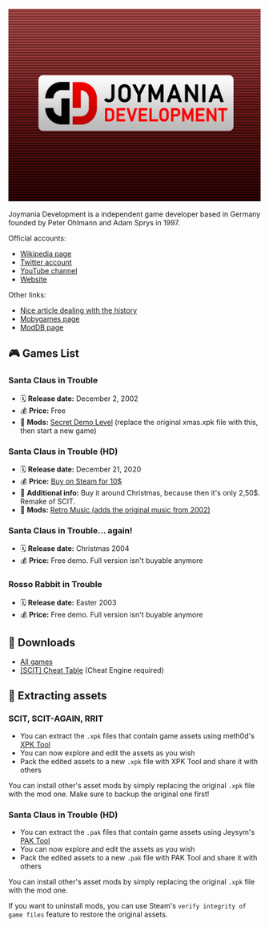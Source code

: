 <p align="center">
  <img src="./logo.jpeg" width=512 height=384>
</p>

Joymania Development is a independent game developer based in Germany founded by Peter Ohlmann and Adam Sprys in 1997.

Official accounts:
- [Wikipedia page](https://de.wikipedia.org/wiki/Joymania_Development)
- [Twitter account](https://twitter.com/JoymaniaD)
- [YouTube channel](https://www.youtube.com/channel/UCygzsuAGgd5Qs9bcZsNGZ6Q)
- [Website](https://joymania-games.com/)

Other links:
- [Nice article dealing with the history](https://knightsandmerchants.net/information/joymania)
- [Mobygames page](https://www.mobygames.com/company/1796/joymania-development/)
- [ModDB page](https://www.moddb.com/company/joymania-development)

## 🎮 Games List
### Santa Claus in Trouble
- 🗓️ **Release date:** December 2, 2002
- 💰 **Price:** Free
- 👾 **Mods:** [Secret Demo Level](/SECRET_DEMO_LEVEL.xpk) (replace the original xmas.xpk file with this, then start a new game)

### Santa Claus in Trouble (HD)
- 🗓️ **Release date:** December 21, 2020
- 💰 **Price:** [Buy on Steam for 10$](https://store.steampowered.com/app/1431350/Santa_Claus_in_Trouble_HD/)
- 📝 **Additional info:** Buy it around Christmas, because then it's only 2,50$. Remake of SCIT.
- 👾 **Mods:** [Retro Music (adds the original music from 2002)](https://www.moddb.com/mods/santa-claus-in-trouble-hd-retro-music/downloads/scit-hd-retro-music)

### Santa Claus in Trouble... again!
- 🗓️ **Release date:** Christmas 2004
- 💰 **Price:** Free demo. Full version isn't buyable anymore

### Rosso Rabbit in Trouble
- 🗓️ **Release date:** Easter 2003
- 💰 **Price:** Free demo. Full version isn't buyable anymore


## 📂 Downloads
- [All games](/Downloads)
- [[SCIT] Cheat Table](/SCIT_v1.1.CT) (Cheat Engine required)

## 👾 Extracting assets
### SCIT, SCIT-AGAIN, RRIT
- You can extract the `.xpk` files that contain game assets using meth0d's [XPK Tool](https://github.com/The-Meth0d/XPKTool-SantaClausInTrouble)
- You can now explore and edit the assets as you wish
- Pack the edited assets to a new `.xpk` file with XPK Tool and share it with others

You can install other's asset mods by simply replacing the original `.xpk` file with the mod one. Make sure to backup the original one first!

### Santa Claus in Trouble (HD)

- You can extract the `.pak` files that contain game assets using Jeysym's [PAK Tool](https://github.com/jeysym/scit-hd-pak-tool)
- You can now explore and edit the assets as you wish
- Pack the edited assets to a new `.pak` file with PAK Tool and share it with others

You can install other's asset mods by simply replacing the original `.xpk` file with the mod one. 

If you want to uninstall mods, you can use Steam's `verify integrity of game files` feature to restore the original assets.
